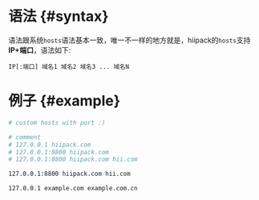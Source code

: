 # 语法 {#syntax}

语法跟系统`hosts`语法基本一致，唯一不一样的地方就是，hiipack的`hosts`支持**IP+端口**，语法如下:

```
IP[:端口] 域名1 域名2 域名3 ... 域名N
```

# 例子 {#example}

```bash
# custom hosts with port :)

# comment
# 127.0.0.1 hiipack.com
# 127.0.0.1:8800 hiipack.com
# 127.0.0.1:8800 hiipack.com hii.com

127.0.0.1:8800 hiipack.com hii.com

127.0.0.1 example.com example.com.cn

```


